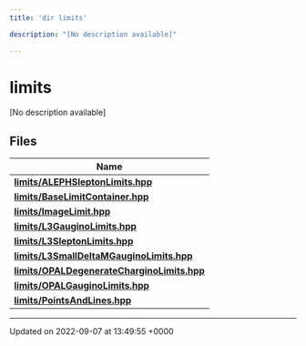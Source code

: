 ```yaml
---
title: 'dir limits'

description: "[No description available]"

---
```


# limits



[No description available]

## Files

| Name           |
| -------------- |
| **[limits/ALEPHSleptonLimits.hpp](/documentation/code/files/alephsleptonlimits_8hpp/#file-alephsleptonlimitshpp)**  |
| **[limits/BaseLimitContainer.hpp](/documentation/code/files/baselimitcontainer_8hpp/#file-baselimitcontainerhpp)**  |
| **[limits/ImageLimit.hpp](/documentation/code/files/imagelimit_8hpp/#file-imagelimithpp)**  |
| **[limits/L3GauginoLimits.hpp](/documentation/code/files/l3gauginolimits_8hpp/#file-l3gauginolimitshpp)**  |
| **[limits/L3SleptonLimits.hpp](/documentation/code/files/l3sleptonlimits_8hpp/#file-l3sleptonlimitshpp)**  |
| **[limits/L3SmallDeltaMGauginoLimits.hpp](/documentation/code/files/l3smalldeltamgauginolimits_8hpp/#file-l3smalldeltamgauginolimitshpp)**  |
| **[limits/OPALDegenerateCharginoLimits.hpp](/documentation/code/files/opaldegeneratecharginolimits_8hpp/#file-opaldegeneratecharginolimitshpp)**  |
| **[limits/OPALGauginoLimits.hpp](/documentation/code/files/opalgauginolimits_8hpp/#file-opalgauginolimitshpp)**  |
| **[limits/PointsAndLines.hpp](/documentation/code/files/pointsandlines_8hpp/#file-pointsandlineshpp)**  |






-------------------------------

Updated on 2022-09-07 at 13:49:55 +0000
